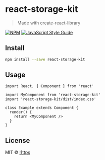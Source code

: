# react-storage-kit

> Made with create-react-library

[![NPM](https://img.shields.io/npm/v/react-storage-kit.svg)](https://www.npmjs.com/package/react-storage-kit) [![JavaScript Style Guide](https://img.shields.io/badge/code_style-standard-brightgreen.svg)](https://standardjs.com)

## Install

```bash
npm install --save react-storage-kit
```

## Usage

```tsx
import React, { Component } from 'react'

import MyComponent from 'react-storage-kit'
import 'react-storage-kit/dist/index.css'

class Example extends Component {
  render() {
    return <MyComponent />
  }
}
```

## License

MIT © [l1ttps](https://github.com/l1ttps)
